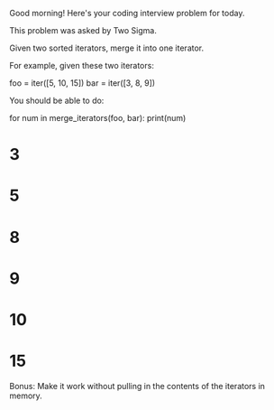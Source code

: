 Good morning! Here's your coding interview problem for today.

This problem was asked by Two Sigma.

Given two sorted iterators, merge it into one iterator.

For example, given these two iterators:

foo = iter([5, 10, 15])
bar = iter([3, 8, 9])


You should be able to do:

for num in merge_iterators(foo, bar):
    print(num)

# 3
# 5
# 8
# 9
# 10
# 15


Bonus: Make it work without pulling in the contents of the iterators in memory.


